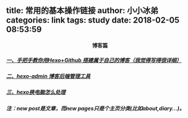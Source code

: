 title: 常用的基本操作链接
author: 小小冰弟
categories: link
tags: study
date: 2018-02-05 08:53:59
---
#### <center>博客篇
  
##### [一、手把手教你用Hexo+Github 搭建属于自己的博客（我觉得写得很详细）](http://blog.csdn.net/gdutxiaoxu/article/details/53576018)  


##### [二、hexo-admin 博客后端管理工具](https://blog.kinpzz.com/2016/12/31/hexo-admin-backend-management/)

##### [三、hexo换电脑怎么处理](github.com/xxbd/xxbd.github.io/blob/master/index.html)


##### 注：new post是文章，而new pages只是个主页分类(比如about,diary...)。